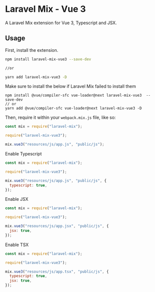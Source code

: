 # Laravel Mix - Vue 3

A Laravel Mix extension for Vue 3, Typescript and JSX.

## Usage

First, install the extension.

```bash
npm install laravel-mix-vue3 --save-dev

//or

yarn add laravel-mix-vue3 -D
```

Make sure to install the below if Laravel Mix failed to install them

```
npm install @vue/compiler-sfc vue-loader@next laravel-mix-vue3  --save-dev
// or
yarn add @vue/compiler-sfc vue-loader@next laravel-mix-vue3 -D
```

Then, require it within your `webpack.mix.js` file, like so:

```js
const mix = require("laravel-mix");

require("laravel-mix-vue3");

mix.vue3("resources/js/app.js", "public/js");
```

Enable Typescript

```js
const mix = require("laravel-mix");

require("laravel-mix-vue3");

mix.vue3("resources/js/app.js", "public/js", {
  typescript: true,
});
```

Enable JSX

```js
const mix = require("laravel-mix");

require("laravel-mix-vue3");

mix.vue3("resources/js/app.jsx", "public/js", {
  jsx: true,
});
```

Enable TSX

```js
const mix = require("laravel-mix");

require("laravel-mix-vue3");

mix.vue3("resources/js/app.tsx", "public/js", {
  typescript: true,
  jsx: true,
});
```
